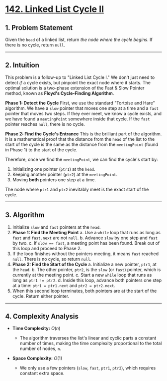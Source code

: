 # [142. Linked List Cycle II](https://leetcode.com/problems/linked-list-cycle-ii/)

## 1. Problem Statement

Given the `head` of a linked list, return _the node where the cycle begins_. If there is no cycle, return `null`.

---

## 2. Intuition

This problem is a follow-up to "Linked List Cycle I." We don't just need to detect _if_ a cycle exists, but pinpoint the exact node where it starts. The optimal solution is a two-phase extension of the Fast & Slow Pointer method, known as **Floyd's Cycle-Finding Algorithm**.

**Phase 1: Detect the Cycle**
First, we use the standard "Tortoise and Hare" algorithm. We have a `slow` pointer that moves one step at a time and a `fast` pointer that moves two steps. If they ever meet, we know a cycle exists, and we have found a `meetingPoint` somewhere inside that cycle. If the `fast` pointer reaches `null`, there is no cycle.

**Phase 2: Find the Cycle's Entrance**
This is the brilliant part of the algorithm. It is a mathematical proof that the distance from the `head` of the list to the start of the cycle is the same as the distance from the `meetingPoint` (found in Phase 1) to the start of the cycle.

Therefore, once we find the `meetingPoint`, we can find the cycle's start by:

1.  Initializing one pointer (`ptr1`) at the `head`.
2.  Keeping another pointer (`ptr2`) at the `meetingPoint`.
3.  Moving **both** pointers one step at a time.

The node where `ptr1` and `ptr2` inevitably meet is the exact start of the cycle.

---

## 3. Algorithm

1.  Initialize `slow` and `fast` pointers at the `head`.
2.  **Phase 1: Find the Meeting Point**
    a. Use a `while` loop that runs as long as `fast` and `fast.next` are not `null`.
    b. Advance `slow` by one step and `fast` by two.
    c. If `slow == fast`, a meeting point has been found. Break out of this loop and proceed to Phase 2.
3.  If the loop finishes without the pointers meeting, it means `fast` reached `null`. There is no cycle, so return `null`.
4.  **Phase 2: Find the Start of the Cycle**
    a. Initialize a new pointer, `ptr1`, at the `head`.
    b. The other pointer, `ptr2`, is the `slow` (or `fast`) pointer, which is currently at the meeting point.
    c. Start a new `while` loop that runs as long as `ptr1 != ptr2`.
    d. Inside this loop, advance both pointers one step at a time: `ptr1 = ptr1.next` and `ptr2 = ptr2.next`.
5.  When this second loop terminates, both pointers are at the start of the cycle. Return either pointer.

---

## 4. Complexity Analysis

- **Time Complexity:** $O(n)$
  - The algorithm traverses the list's linear and cyclic parts a constant number of times, making the time complexity proportional to the total number of nodes, `n`.

- **Space Complexity:** $O(1)$
  - We only use a few pointers (`slow`, `fast`, `ptr1`, `ptr2`), which requires constant extra space.
